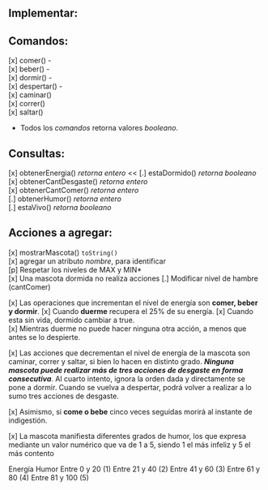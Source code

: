 ## Implementar:  

Comandos:  
---------  
[x] comer() -  
[x] beber() -  
[x] dormir() -  
[x] despertar() -  
[x] caminar()  
[x] correr()  
[x] saltar()  

+ Todos los *comandos* retorna valores *booleano*.  

Consultas:  
----------  
[x] obtenerEnergia() *retorna entero* << 
[.] estaDormido() *retorna booleano*  
[x] obtenerCantDesgaste() *retorna entero*  
[x] obtenerCantComer() *retorna entero*  
[.] obtenerHumor() *retorna entero*  
[.] estaVivo() *retorna booleano*  

## Acciones a agregar:  
[x] mostrarMascota() `toString()`   
[x] agregar un atributo *nombre*, para identificar  
[p] Respetar los niveles de MAX y MIN*  
[x] Una mascota dormida no realiza acciones
[.] Modificar nivel de hambre (cantComer) 

[x] Las operaciones que incrementan el nivel de energía son **comer, beber y dormir**. 
[x] Cuando **duerme** recupera el 25% de su energía.
[x] Cuando esta sin vida, dormido cambiar a true.  
[x] Mientras duerme no puede hacer ninguna otra acción, a menos que antes se lo despierte.  

[x] Las acciones que decrementan el nivel de energía de la mascota son caminar, correr y saltar, si bien lo hacen en distinto grado. ***Ninguna mascota puede realizar más de tres acciones de desgaste en forma consecutiva***. Al cuarto intento, ignora la orden dada y directamente se pone a dormir. Cuando se
vuelva a despertar, podrá volver a realizar a lo sumo tres acciones de desgaste.

[x] Asimismo, si **come o bebe** cinco veces seguidas morirá al instante de indigestión.

[x] La mascota manifiesta diferentes grados de humor, los que expresa mediante un valor numérico que va de 1 a 5, siendo 1 el más infeliz y 5 el más contento

Energía Humor
Entre 0 y 20 (1)
Entre 21 y 40 (2)
Entre 41 y 60 (3)
Entre 61 y 80 (4)
Entre 81 y 100 (5)